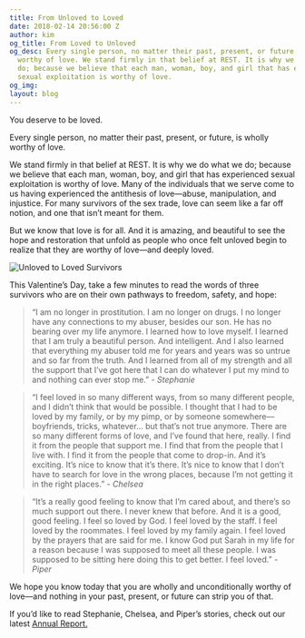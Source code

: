 ```yaml
---
title: From Unloved to Loved
date: 2018-02-14 20:56:00 Z
author: kim
og_title: From Loved to Unloved
og_desc: Every single person, no matter their past, present, or future, is wholly
  worthy of love. We stand firmly in that belief at REST. It is why we do what we
  do; because we believe that each man, woman, boy, and girl that has experienced
  sexual exploitation is worthy of love.
og_img: 
layout: blog
---
```


You deserve to be loved. 

Every single person, no matter their past, present, or future, is wholly worthy of love. 

We stand firmly in that belief at REST. It is why we do what we do; because we believe that each man, woman, boy, and girl that has experienced sexual exploitation is worthy of love. Many of the individuals that we serve come to us having experienced the antithesis of love—abuse, manipulation, and injustice. For many survivors of the sex trade, love can seem like a far off notion, and one that isn’t meant for them. 

But we know that love is for all. And it is amazing, and beautiful to see the hope and restoration that unfold as people who once felt unloved begin to realize that they are worthy of love—and deeply loved.

![Unloved to Loved Survivors](/uploads/REST_Blog_Unloved-to-loved_header2.jpg)

This Valentine’s Day, take a few minutes to read the words of three survivors who are on their own pathways to freedom, safety, and hope: 

> “I am no longer in prostitution. I am no longer on drugs. I no longer have any connections to my abuser, besides our son. He has no bearing over my life anymore. I learned how to love myself. I learned that I am truly a beautiful person. And intelligent. And I also learned that everything my abuser told me for years and years was so untrue and so far from the truth. And I learned from all of my strength and all the support that I’ve got here that I can do whatever I put my mind to and nothing can ever stop me.” *- Stephanie*

> “I feel loved in so many different ways, from so many different people, and I didn’t think that would be possible. I thought that I had to be loved by my family, or by my pimp, or by someone somewhere—boyfriends, tricks, whatever… but that’s not true anymore. There are so many different forms of love, and I’ve found that here, really. I find it from the people that support me. I find that from the people that I live with. I find it from the people that come to drop-in. And it’s exciting. It’s nice to know that it’s there. It’s nice to know that I don’t have to search for love in the wrong places, because I’m not getting it in the right places.” *- Chelsea*

> “It’s a really good feeling to know that I’m cared about, and there’s so much support out there. I never knew that before. And it is a good, good feeling. I feel so loved by God. I feel loved by the staff. I feel loved by the roommates. I feel loved by my family again. I feel loved by the prayers that are said for me. I know God put Sarah in my life for a reason because I was supposed to meet all these people. I was supposed to be sitting here doing this to get better. I feel loved.” *- Piper*

We hope you know today that you are wholly and unconditionally worthy of love—and nothing in your past, present, or future can strip you of that. 

If you’d like to read Stephanie, Chelsea, and Piper’s stories, check out our latest [Annual Report.](https://iwantrest.com/annual-report/)
